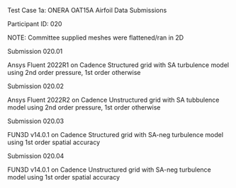 Test Case 1a: ONERA OAT15A Airfoil Data Submissions

Participant ID: 020

NOTE: Committee supplied meshes were flattened/ran in 2D

Submission 020.01

Ansys Fluent 2022R1 on Cadence Structured grid with SA turbulence model using 2nd order pressure, 1st order otherwise

Submission 020.02

Ansys Fluent 2022R2 on Cadence Unstructured grid with SA tubbulence model using 2nd order pressure, 1st order otherwise

Submission 020.03

FUN3D v14.0.1 on Cadence Structured grid with SA-neg turbulence model using 1st order spatial accuracy

Submission 020.04

FUN3D v14.0.1 on Cadence Unstructured grid with SA-neg turbulence model using 1st order spatial accuracy
